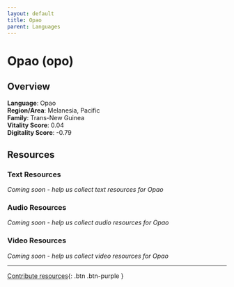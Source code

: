 ```yaml
---
layout: default
title: Opao
parent: Languages
---
```


# Opao (opo)

## Overview

**Language**: Opao  
**Region/Area**: Melanesia, Pacific  
**Family**: Trans-New Guinea  
**Vitality Score**: 0.04  
**Digitality Score**: -0.79  

## Resources

### Text Resources
*Coming soon - help us collect text resources for Opao*

### Audio Resources
*Coming soon - help us collect audio resources for Opao*

### Video Resources
*Coming soon - help us collect video resources for Opao*

---

[Contribute resources](https://fairtrain.github.io/){: .btn .btn-purple }
